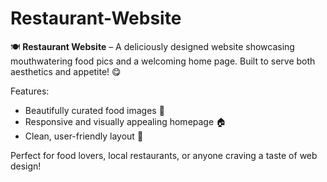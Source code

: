 # Restaurant-Website

🍽️ **Restaurant Website** – A deliciously designed website showcasing mouthwatering food pics and a welcoming home page. Built to serve both aesthetics and appetite! 😋

Features:

* Beautifully curated food images 📸
* Responsive and visually appealing homepage 🏠
* Clean, user-friendly layout 🍴

Perfect for food lovers, local restaurants, or anyone craving a taste of web design!


